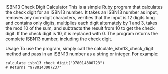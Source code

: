 ISBN13 Check Digit Calculator
This is a simple Ruby program that calculates the check digit for an ISBN13 number. It takes an ISBN13 number as input, removes any non-digit characters, verifies that the input is 12 digits long and contains only digits, multiplies each digit alternately by 1 and 3, takes the mod 10 of the sum, and subtracts the result from 10 to get the check digit. If the check digit is 10, it is replaced with 0. The program returns the complete ISBN13 number, including the check digit.

Usage
To use the program, simply call the calculate_isbn13_check_digit method and pass in an ISBN13 number as a string or integer. For example:

```
calculate_isbn13_check_digit("978014300723")
# Returns "9780143007237"
```
